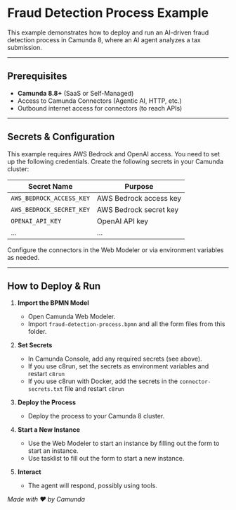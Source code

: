 # Fraud Detection Process Example

This example demonstrates how to deploy and run an AI-driven fraud detection process in Camunda 8, where an AI agent analyzes
a tax submission.

---

## Prerequisites

- **Camunda 8.8+** (SaaS or Self-Managed)
- Access to Camunda Connectors (Agentic AI, HTTP, etc.)
- Outbound internet access for connectors (to reach APIs)

---

## Secrets & Configuration

This example requires AWS Bedrock and OpenAI access. You need to set up the following credentials. Create the following secrets in your Camunda cluster:

| Secret Name              | Purpose                |
|--------------------------|------------------------|
| `AWS_BEDROCK_ACCESS_KEY` | AWS Bedrock access key |
| `AWS_BEDROCK_SECRET_KEY` | AWS Bedrock secret key |
| `OPENAI_API_KEY`         | OpenAI API key         |
| ...                      | ...                    |

Configure the connectors in the Web Modeler or via environment variables as needed.

---

## How to Deploy & Run

1. **Import the BPMN Model**
	- Open Camunda Web Modeler.
	- Import `fraud-detection-process.bpmn` and all the form files from this folder.

2. **Set Secrets**
	- In Camunda Console, add any required secrets (see above).
    - If you use c8run, set the secrets as environment variables and restart `c8run`
    - If you use c8run with Docker, add the secrets in the `connector-secrets.txt` file and restart `c8run`

3. **Deploy the Process**
	- Deploy the process to your Camunda 8 cluster.

4. **Start a New Instance**
	- Use the Web Modeler to start an instance by filling out the form to start an instance.
	- Use tasklist to fill out the form to start a new instance.

5. **Interact**
	- The agent will respond, possibly using tools.

_Made with ❤️ by Camunda_
